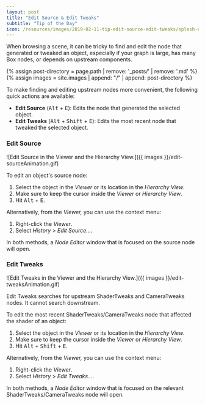 ```yaml
---
layout: post
title: "Edit Source & Edit Tweaks"
subtitle: "Tip of the Day"
icon: /resources/images/2019-02-11-tip-edit-source-edit-tweaks/splash-edit-source-edit-tweaks.png
---
```


When browsing a scene, it can be tricky to find and edit the node that generated or tweaked an object, especially if your graph is large, has many Box nodes, or depends on upstream components.

<!-- Add an image path macro for implicit page-based file paths -->
{% assign post-directory = page.path | remove: '_posts/' | remove: '.md' %}
{% assign images = site.images | append: "/" | append: post-directory %}

To make finding and editing upstream nodes more convenient, the following quick actions are available:

- **Edit Source** (<kbd>Alt</kbd> + <kbd>E</kbd>): Edits the node that generated the selected object.
- **Edit Tweaks** (<kbd>Alt</kbd> + <kbd>Shift</kbd> + <kbd>E</kbd>): Edits the most recent node that tweaked the selected object.

### Edit Source ###

![Edit Source in the Viewer and the Hierarchy View.]({{ images }}/edit-sourceAnimation.gif)

To edit an object's source node:

1. Select the object in the _Viewer_ or its location in the _Hierarchy View_.
2. Make sure to keep the cursor inside the _Viewer_ or _Hierarchy View_.
3. Hit <kbd>Alt</kbd> + <kbd>E</kbd>.

Alternatively, from the _Viewer,_ you can use the context menu:

1. Right-click the _Viewer_.
2. Select _History_ > _Edit Source..._.

In both methods, a _Node Editor_ window that is focused on the source node will open.

### Edit Tweaks ###

![Edit Tweaks in the Viewer and the Hierarchy View.]({{ images }}/edit-tweaksAnimation.gif)

Edit Tweaks searches for upstream ShaderTweaks and CameraTweaks nodes. It cannot search downstream.

To edit the most recent ShaderTweaks/CameraTweaks node that affected the shader of an object:

1. Select the object in the _Viewer_ or its location in the _Hierarchy View_.
2. Make sure to keep the cursor inside the _Viewer_ or _Hierarchy View_.
3. Hit <kbd>Alt</kbd> + <kbd>Shift</kbd> + <kbd>E</kbd>.

Alternatively, from the _Viewer,_ you can use the context menu:

1. Right-click the _Viewer_.
2. Select _History_ > _Edit Tweaks..._.

In both methods, a _Node Editor_ window that is focused on the relevant ShaderTweaks/CameraTweaks node will open.
